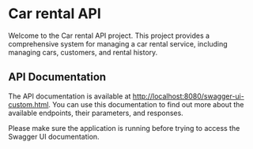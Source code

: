 # Car rental API

Welcome to the Car rental API project. This project provides a comprehensive system for managing a car rental service, including managing cars, customers, and rental history.

## API Documentation

The API documentation is available at [http://localhost:8080/swagger-ui-custom.html](http://localhost:8080/swagger-ui-custom.html). You can use this documentation to find out more about the available endpoints, their parameters, and responses.

Please make sure the application is running before trying to access the Swagger UI documentation.

